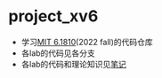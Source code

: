 # project_xv6

- 学习[MIT 6.1810](https://pdos.csail.mit.edu/6.828/2022/schedule.html)(2022 fall)的代码仓库
- 各lab的代码见各分支
- 各lab的代码和理论知识见[笔记](https://github.com/Fernweh-yang/Reading-Notes/blob/main/C%2B%2B%E5%90%8E%E7%AB%AF%E5%AD%A6%E4%B9%A0/%E6%93%8D%E4%BD%9C%E7%B3%BB%E7%BB%9FMIT6S081.md)